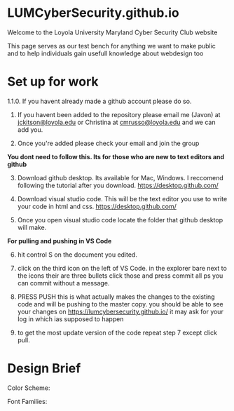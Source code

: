 # LUMCyberSecurity.github.io

Welcome to the Loyola University Maryland Cyber Security Club website

This page serves as our test bench for anything we want to make public and to help individuals gain usefull knowledge about webdesign too

# Set up for work
  1.1.0. If you havent already made a github account please do so.

  1. If you havent been added to the repository please email me (Javon) at jckitson@loyola.edu or Christina at cmrusso@loyola.edu   and we can add you.
  
  2. Once you're added please check your email and join the group
  
   __You dont need to follow this. Its for those who are new to text editors and github__
  
  3. Download github desktop. Its available for Mac, Windows. I reccomend following the tutorial after you download. https://desktop.github.com/

  4. Download visual studio code. This will be the text editor you use to write your code in html and css. https://desktop.github.com/ 
  
  5. Once you open visual studio code locate the folder that github desktop will make.

   __For pulling and pushing in VS Code__

   6. hit control S on the document you edited.

   7. click on the third icon on the left of VS Code. in the explorer bare next to the icons their are three bullets click those and press commit all ps you can commit without a message.

   8. PRESS PUSH this is what actually makes the changes to the existing code and will be pushing to the master copy. you should be able to see your changes on https://lumcybersecurity.github.io/ it may ask for your log in which ias supposed to happen

   9. to get the most update version of the code repeat step 7 except click pull.

# Design Brief

  Color Scheme:

  Font Families:

